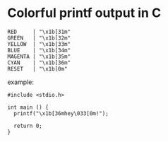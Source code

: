 # Colorful printf output in C

	RED     | "\x1b[31m"
	GREEN   | "\x1b[32m"
	YELLOW  | "\x1b[33m"
	BLUE    | "\x1b[34m"
	MAGENTA | "\x1b[35m"
	CYAN    | "\x1b[36m"
	RESET   | "\x1b[0m"

example:

	#include <stdio.h>

	int main () {
	  printf("\x1b[36mhey\033[0m!");

	  return 0;
	}
